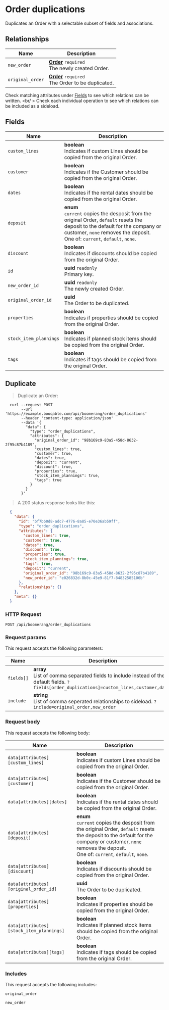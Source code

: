 # Order duplications

Duplicates an Order with a selectable subset of fields and associations.

## Relationships
Name | Description
-- | --
`new_order` | **[Order](#orders)** `required`<br>The newly created Order. 
`original_order` | **[Order](#orders)** `required`<br>The Order to be duplicated. 


Check matching attributes under [Fields](#order-duplications-fields) to see which relations can be written.
<br/ >
Check each individual operation to see which relations can be included as a sideload.
## Fields

 Name | Description
-- | --
`custom_lines` | **boolean** <br>Indicates if custom Lines should be copied from the original Order. 
`customer` | **boolean** <br>Indicates if the Customer should be copied from the original Order. 
`dates` | **boolean** <br>Indicates if the rental dates should be copied from the original Order. 
`deposit` | **enum** <br>`current` copies the desposit from the original Order, `default` resets the deposit to the default for the company or customer, `none` removes the deposit.<br> One of: `current`, `default`, `none`.
`discount` | **boolean** <br>Indicates if discounts should be copied from the original Order. 
`id` | **uuid** `readonly`<br>Primary key.
`new_order_id` | **uuid** `readonly`<br>The newly created Order. 
`original_order_id` | **uuid** <br>The Order to be duplicated. 
`properties` | **boolean** <br>Indicates if properties should be copied from the original Order. 
`stock_item_plannings` | **boolean** <br>Indicates if planned stock items should be copied from the original Order. 
`tags` | **boolean** <br>Indicates if tags should be copied from the original Order. 


## Duplicate


> Duplicate an Order:

```shell
  curl --request POST
       --url 'https://example.booqable.com/api/boomerang/order_duplications'
       --header 'content-type: application/json'
       --data '{
         "data": {
           "type": "order_duplications",
           "attributes": {
             "original_order_id": "98b169c9-83a5-458d-8632-2f95c87b4189",
             "custom_lines": true,
             "customer": true,
             "dates": true,
             "deposit": "current",
             "discount": true,
             "properties": true,
             "stock_item_plannings": true,
             "tags": true
           }
         }
       }'
```

> A 200 status response looks like this:

```json
  {
    "data": {
      "id": "bf7bb0d8-adc7-4776-8a85-e70e36ab59ff",
      "type": "order_duplications",
      "attributes": {
        "custom_lines": true,
        "customer": true,
        "dates": true,
        "discount": true,
        "properties": true,
        "stock_item_plannings": true,
        "tags": true,
        "deposit": "current",
        "original_order_id": "98b169c9-83a5-458d-8632-2f95c87b4189",
        "new_order_id": "e026832d-8b0c-45e9-81f7-84832585106b"
      },
      "relationships": {}
    },
    "meta": {}
  }
```

### HTTP Request

`POST /api/boomerang/order_duplications`

### Request params

This request accepts the following parameters:

Name | Description
-- | --
`fields[]` | **array** <br>List of comma separated fields to include instead of the default fields. `?fields[order_duplications]=custom_lines,customer,dates`
`include` | **string** <br>List of comma seperated relationships to sideload. `?include=original_order,new_order`


### Request body

This request accepts the following body:

Name | Description
-- | --
`data[attributes][custom_lines]` | **boolean** <br>Indicates if custom Lines should be copied from the original Order. 
`data[attributes][customer]` | **boolean** <br>Indicates if the Customer should be copied from the original Order. 
`data[attributes][dates]` | **boolean** <br>Indicates if the rental dates should be copied from the original Order. 
`data[attributes][deposit]` | **enum** <br>`current` copies the desposit from the original Order, `default` resets the deposit to the default for the company or customer, `none` removes the deposit.<br> One of: `current`, `default`, `none`.
`data[attributes][discount]` | **boolean** <br>Indicates if discounts should be copied from the original Order. 
`data[attributes][original_order_id]` | **uuid** <br>The Order to be duplicated. 
`data[attributes][properties]` | **boolean** <br>Indicates if properties should be copied from the original Order. 
`data[attributes][stock_item_plannings]` | **boolean** <br>Indicates if planned stock items should be copied from the original Order. 
`data[attributes][tags]` | **boolean** <br>Indicates if tags should be copied from the original Order. 


### Includes

This request accepts the following includes:

`original_order`


`new_order`





